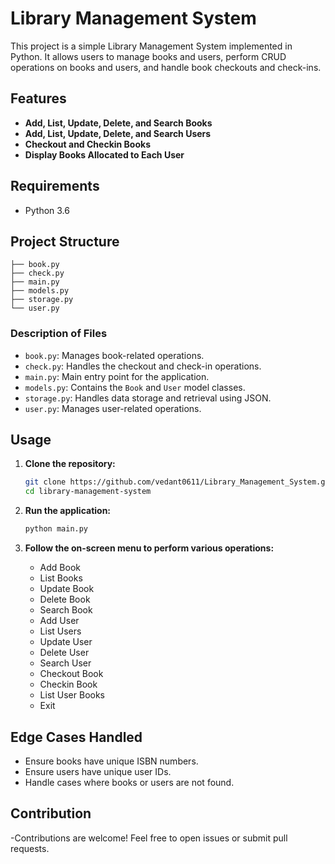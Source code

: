 # Library Management System

This project is a simple Library Management System implemented in Python. It allows users to manage books and users, perform CRUD operations on books and users, and handle book checkouts and check-ins.

## Features

- **Add, List, Update, Delete, and Search Books**
- **Add, List, Update, Delete, and Search Users**
- **Checkout and Checkin Books**
- **Display Books Allocated to Each User**

## Requirements

- Python 3.6

## Project Structure

```plaintext
├── book.py
├── check.py
├── main.py
├── models.py
├── storage.py
└── user.py
```

### Description of Files

- `book.py`: Manages book-related operations.
- `check.py`: Handles the checkout and check-in operations.
- `main.py`: Main entry point for the application.
- `models.py`: Contains the `Book` and `User` model classes.
- `storage.py`: Handles data storage and retrieval using JSON.
- `user.py`: Manages user-related operations.

## Usage

1. **Clone the repository:**

   ```sh
   git clone https://github.com/vedant0611/Library_Management_System.git
   cd library-management-system
   ```

2. **Run the application:**

   ```sh
   python main.py
   ```

3. **Follow the on-screen menu to perform various operations:**

   - Add Book
   - List Books
   - Update Book
   - Delete Book
   - Search Book
   - Add User
   - List Users
   - Update User
   - Delete User
   - Search User
   - Checkout Book
   - Checkin Book
   - List User Books
   - Exit


## Edge Cases Handled

- Ensure books have unique ISBN numbers.
- Ensure users have unique user IDs.
- Handle cases where books or users are not found.


## Contribution

-Contributions are welcome! Feel free to open issues or submit pull requests.
